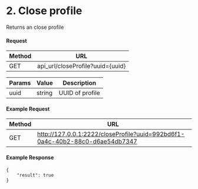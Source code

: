 # 2. Close profile

Returns an close profile

#### **Request** <a href="#request" id="request"></a>

| Method | URL                               |
| ------ | --------------------------------- |
| GET    | api\_url/closeProfile?uuid={uuid} |

| Params | Value  | Description     |
| ------ | ------ | --------------- |
| uuid   | string | UUID of profile |

#### **Example Request**  <a href="#example-request-hidemium-v4" id="example-request-hidemium-v4"></a>

| Method | URL                                                                          |
| ------ | ---------------------------------------------------------------------------- |
| GET    | http://127.0.0.1:2222/closeProfile?uuid=992bd6f1-0a4c-40b2-88c0-d6ae54db7347 |

#### **Example Response** <a href="#example-response" id="example-response"></a>

```
{
    "result": true
}
```
